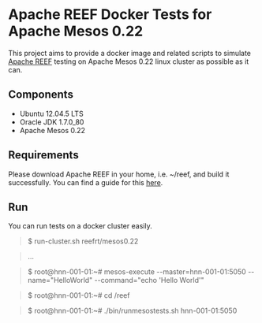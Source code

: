Apache REEF Docker Tests for Apache Mesos 0.22
==========================================================

This project aims to provide a docker image and related scripts to simulate 
[Apache REEF](http://reef.apache.org/) testing on 
Apache Mesos 0.22 linux cluster as possible as it can. 

Components
----------

* Ubuntu 12.04.5 LTS
* Oracle JDK 1.7.0_80
* Apache Mesos 0.22

Requirements
------------

Please download Apache REEF in your home, i.e. ~/reef, and build
it successfully. You can find a guide for this 
[here](https://cwiki.apache.org/confluence/display/REEF/Compiling+REEF).

Run
---
You can run tests on a docker cluster easily.

> $ run-cluster.sh reefrt/mesos0.22

> ...

> $ root@hnn-001-01:~# mesos-execute --master=hnn-001-01:5050 --name="HelloWorld" --command="echo 'Hello World'"

> $ root@hnn-001-01:~# cd /reef

> $ root@hnn-001-01:~# ./bin/runmesostests.sh hnn-001-01:5050

